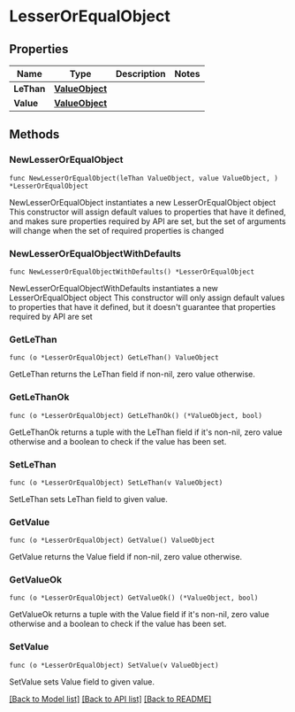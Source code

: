 # LesserOrEqualObject

## Properties

Name | Type | Description | Notes
------------ | ------------- | ------------- | -------------
**LeThan** | [**ValueObject**](ValueObject.md) |  | 
**Value** | [**ValueObject**](ValueObject.md) |  | 

## Methods

### NewLesserOrEqualObject

`func NewLesserOrEqualObject(leThan ValueObject, value ValueObject, ) *LesserOrEqualObject`

NewLesserOrEqualObject instantiates a new LesserOrEqualObject object
This constructor will assign default values to properties that have it defined,
and makes sure properties required by API are set, but the set of arguments
will change when the set of required properties is changed

### NewLesserOrEqualObjectWithDefaults

`func NewLesserOrEqualObjectWithDefaults() *LesserOrEqualObject`

NewLesserOrEqualObjectWithDefaults instantiates a new LesserOrEqualObject object
This constructor will only assign default values to properties that have it defined,
but it doesn't guarantee that properties required by API are set

### GetLeThan

`func (o *LesserOrEqualObject) GetLeThan() ValueObject`

GetLeThan returns the LeThan field if non-nil, zero value otherwise.

### GetLeThanOk

`func (o *LesserOrEqualObject) GetLeThanOk() (*ValueObject, bool)`

GetLeThanOk returns a tuple with the LeThan field if it's non-nil, zero value otherwise
and a boolean to check if the value has been set.

### SetLeThan

`func (o *LesserOrEqualObject) SetLeThan(v ValueObject)`

SetLeThan sets LeThan field to given value.


### GetValue

`func (o *LesserOrEqualObject) GetValue() ValueObject`

GetValue returns the Value field if non-nil, zero value otherwise.

### GetValueOk

`func (o *LesserOrEqualObject) GetValueOk() (*ValueObject, bool)`

GetValueOk returns a tuple with the Value field if it's non-nil, zero value otherwise
and a boolean to check if the value has been set.

### SetValue

`func (o *LesserOrEqualObject) SetValue(v ValueObject)`

SetValue sets Value field to given value.



[[Back to Model list]](../README.md#documentation-for-models) [[Back to API list]](../README.md#documentation-for-api-endpoints) [[Back to README]](../README.md)


